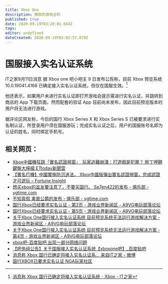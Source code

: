 ```yaml
---
title: Xbox One
description: 微软的游戏主机
published: true
date: 2020-09-19T03:20:01.044Z
tags: 
editor: undefined
dateCreated: 2020-09-19T03:02:57.079Z
---
```


# 国服接入实名认证系统

IT之家9月11日消息  据 Xbox one 吧小吧主 9 日发布公告称，目前 Xbox 预览系统 10.0.19041.4168 已确定接入实名认证系统，但仅在国服生效。[^1]

他还表示，如果用户未进行实名认证即打开游戏会提示需进行实名认证，并跳转到商店的 App 下载页面。然而配套的验证 App 目前尚未发布，因此目前预览版本的用户将无法进行游戏。

据评论区网友称，今后的国行 Xbox Series X 和 Xbox Series S 已被要求进行实名制认证，所登录用户须在国服游玩；完成实名认证之后，用户的国服账号名即为认证的姓名，同时绑定手机号。

## 相关网页：

+ [Xbox中國機狂跳「實名認證視窗」　玩家逃難崩潰：打遊戲是犯罪？ 胖丁呷麵 鍵盤大檸檬 ETtoday新聞雲](https://web.archive.org/web/20200918163438/https://www.ettoday.net/dalemon/post/51926)
+ [【實名打機】中國實施防沉迷法， Xbox中國版彈出實名認證視窗，完成認證才可遊玩 – Fortune Insight](https://archive.is/jVijq "https://fortuneinsight.com/web/posts/611361/【實名打機】中國實施防沉迷法，-xbox中國版彈出實/")
+ [想买xbox的盆友要注意了，不要买国行。 Se7en422的发布 - 俱乐部 - vgtime.com](https://archive.is/mVzQ3)
+ [不知真假 禽兽公爵的发布 - 俱乐部 - vgtime.com](https://archive.is/XqJfk)
+ [国行Xbox已经要求实名认证 - 第2页 - 游戏业界新闻区 - A9VG电玩部落论坛](https://archive.is/deTGs)
+ [国行Xbox已经要求实名认证 - 第5页 - 游戏业界新闻区 - A9VG电玩部落论坛](https://archive.is/p3yS8)
+ [关于Xbox One国行接入实名认证系统 目前预览系统无法运行游戏解决方案 - 游戏业界新闻区 - A9VG电玩部落论坛](https://archive.is/Q0vUr)
+ [关于Xbox One国行接入实名认证系统 目前预览系统无法运行游戏解决方案 - 第4页 - 游戏业界新闻区 - A9VG电玩部落论坛](https://archive.is/epgbB)
+ [xbox吧-百度贴吧 出现一部分网络问题](https://archive.is/M3D4A)
+ [【吧务组公告】关于国服接入实名认证系统【xboxone吧】_百度贴吧](https://archive.is/nZ0kQ "https://tieba.baidu.com/p/6937404245")
+ [消息称 Xbox 国行已确定将接入实名认证系... 来自IT之家 - 微博](https://archive.is/D2AAX)
+ [国行XBOX已要求实名认证 NGA玩家社区](https://archive.is/c3R6y)

[^1]: [消息称 Xbox 国行已确定将接入实名认证系统 - Xbox - IT之家](https://archive.is/eHZfX "https://web.archive.org/web/20200919025912/https://tieba.baidu.com/p/6937404245")
